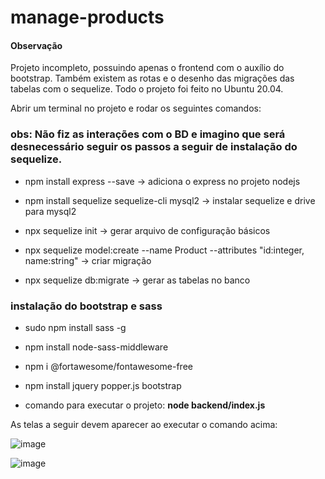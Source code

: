 # manage-products
#### Observação
Projeto incompleto, possuindo apenas o frontend com o auxílio do bootstrap. Também existem as rotas e o desenho das migrações das tabelas com o sequelize.
Todo o projeto foi feito no Ubuntu 20.04.

Abrir um terminal no projeto e rodar os seguintes comandos:

### obs: Não fiz as interações com o BD e imagino que será desnecessário seguir os passos a seguir de instalação do sequelize.
* npm install express --save -> adiciona o express no projeto nodejs
* npm install sequelize sequelize-cli mysql2 -> instalar sequelize e drive para mysql2
* npx sequelize init -> gerar arquivo de configuração básicos

* npx sequelize model:create --name Product --attributes "id:integer, name:string" -> criar migração
* npx sequelize db:migrate -> gerar as tabelas no banco

### instalação do bootstrap e sass

* sudo npm install sass -g
* npm install node-sass-middleware
* npm i @fortawesome/fontawesome-free
* npm install jquery popper.js bootstrap


* comando para executar o projeto: **node backend/index.js**

As telas a seguir devem aparecer ao executar o comando acima:

![image](https://user-images.githubusercontent.com/52581668/169627140-7d4ea8b7-3739-49b0-b588-a3e04f4b1897.png)

![image](https://user-images.githubusercontent.com/52581668/169627155-364a7c6e-f29b-43a7-b0f4-e4410cd76bd7.png)
